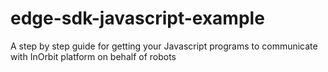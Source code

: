 # edge-sdk-javascript-example
A step by step guide for getting your Javascript programs to communicate with InOrbit platform on behalf of robots 
